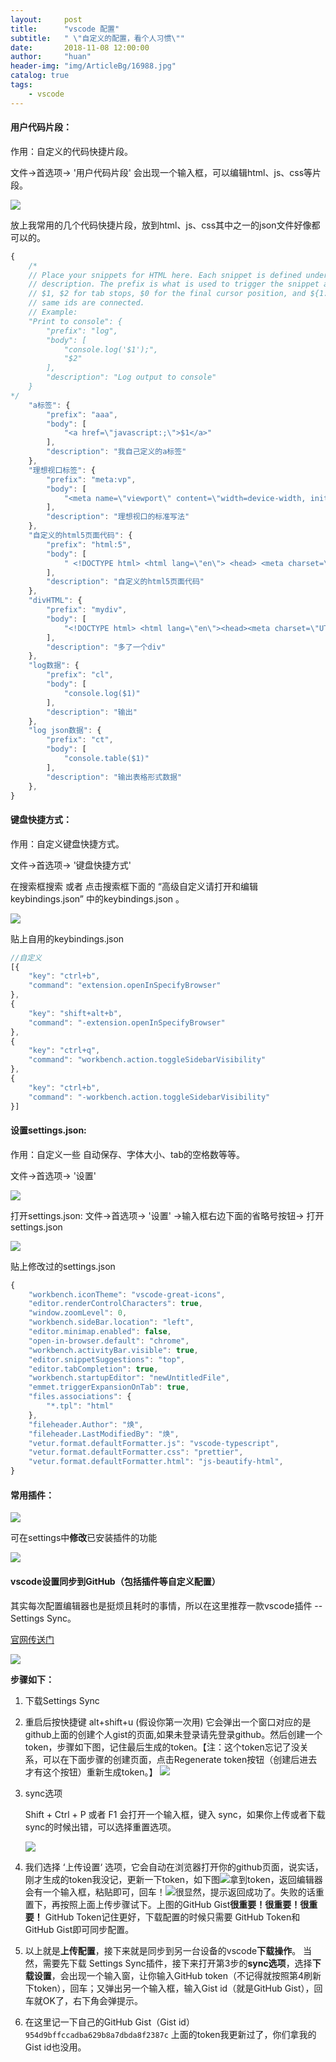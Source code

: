 ```yaml
---
layout:     post
title:      "vscode 配置"
subtitle:   " \"自定义的配置，看个人习惯\""
date:       2018-11-08 12:00:00
author:     "huan"
header-img: "img/ArticleBg/16988.jpg"
catalog: true
tags:
    - vscode
---
```


#### 用户代码片段：

作用：自定义的代码快捷片段。

文件->首选项-> '用户代码片段'    会出现一个输入框，可以编辑html、js、css等片段。

![](https://i.loli.net/2018/12/03/5c04a5623bfc8.gif)

放上我常用的几个代码快捷片段，放到html、js、css其中之一的json文件好像都可以的。

```javascript
{
    /*
	// Place your snippets for HTML here. Each snippet is defined under a snippet name and has a prefix, body and 
	// description. The prefix is what is used to trigger the snippet and the body will be expanded and inserted. Possible variables are:
	// $1, $2 for tab stops, $0 for the final cursor position, and ${1:label}, ${2:another} for placeholders. Placeholders with the 
	// same ids are connected.
	// Example:
	"Print to console": {
		"prefix": "log",
		"body": [
			"console.log('$1');",
			"$2"
		],
		"description": "Log output to console"
	}
*/
    "a标签": {
        "prefix": "aaa",
        "body": [
            "<a href=\"javascript:;\">$1</a>"
        ],
        "description": "我自己定义的a标签"
    },
    "理想视口标签": {
        "prefix": "meta:vp",
        "body": [
            "<meta name=\"viewport\" content=\"width=device-width, initial-scale=1.0,maximum-scale=1,minimum-scale=1,user-scalable=no\">"
        ],
        "description": "理想视口的标准写法"
    },
    "自定义的html5页面代码": {
        "prefix": "html:5",
        "body": [
            " <!DOCTYPE html> <html lang=\"en\"> <head> <meta charset=\"UTF-8\"> <meta name=\"viewport\" content=\"width=device-width, initial-scale=1.0,maximum-scale=1,minimum-scale=1,user-scalable=no\"> <title>$TM_FILENAME</title> $1 </head> <body> $2 </body> </html>"
        ],
        "description": "自定义的html5页面代码"
    },
    "divHTML": {
        "prefix": "mydiv",
        "body": [
            "<!DOCTYPE html> <html lang=\"en\"><head><meta charset=\"UTF-8\"><meta name=\"viewport\" content=\"width=device-width, initial-scale=1.0,maximum-scale=1,minimum-scale=1,user-scalable=no\"> <title>Document</title> <style> .mydiv { position:absolute; top:50%; left:50%; transform: translate(-50%, -50%);  width: 200px; height: 200px; background-color: skyblue; } </style> </head> <body> <div class='mydiv'></div> </body> </html>"
        ],
        "description": "多了一个div"
    },
    "log数据": {
        "prefix": "cl",
        "body": [
            "console.log($1)"
        ],
        "description": "输出"
    },
    "log json数据": {
        "prefix": "ct",
        "body": [
            "console.table($1)"
        ],
        "description": "输出表格形式数据"
    },
}
```



#### 键盘快捷方式：

作用：自定义键盘快捷方式。

文件->首选项->   '键盘快捷方式'    

在搜索框搜索  或者 点击搜索框下面的 “高级自定义请打开和编辑keybindings.json”  中的keybindings.json 。

![](https://i.loli.net/2018/12/03/5c04c406d57e2.png)

贴上自用的keybindings.json

```javascript
//自定义
[{
    "key": "ctrl+b",
    "command": "extension.openInSpecifyBrowser"
},
{
    "key": "shift+alt+b",
    "command": "-extension.openInSpecifyBrowser"
},
{
    "key": "ctrl+q",
    "command": "workbench.action.toggleSidebarVisibility"
},
{
    "key": "ctrl+b",
    "command": "-workbench.action.toggleSidebarVisibility"
}]
```



#### 设置settings.json:

作用：自定义一些 自动保存、字体大小、tab的空格数等等。

文件->首选项->  '设置'   

![](https://i.loli.net/2018/12/03/5c04a4593c06b.png)

打开settings.json:      文件->首选项->  '设置' ->输入框右边下面的省略号按钮-> 打开settings.json

![](https://i.loli.net/2018/12/03/5c04ca3362607.gif)

贴上修改过的settings.json

```javascript
{
    "workbench.iconTheme": "vscode-great-icons",
    "editor.renderControlCharacters": true,
    "window.zoomLevel": 0,
    "workbench.sideBar.location": "left",
    "editor.minimap.enabled": false,
    "open-in-browser.default": "chrome",
    "workbench.activityBar.visible": true,
    "editor.snippetSuggestions": "top",
    "editor.tabCompletion": true,
    "workbench.startupEditor": "newUntitledFile",
    "emmet.triggerExpansionOnTab": true,
    "files.associations": {
        "*.tpl": "html"
    },
    "fileheader.Author": "焕",
    "fileheader.LastModifiedBy": "焕",
    "vetur.format.defaultFormatter.js": "vscode-typescript",
    "vetur.format.defaultFormatter.css": "prettier",
    "vetur.format.defaultFormatter.html": "js-beautify-html",
}
```



#### 常用插件：

![](https://i.loli.net/2018/12/03/5c04c732416ae.png)

可在settings中**修改**已安装插件的功能

![](https://i.loli.net/2018/12/03/5c04cbdda2c34.png)



#### vscode设置同步到GitHub（包括插件等自定义配置）

其实每次配置编辑器也是挺烦且耗时的事情，所以在这里推荐一款vscode插件 -- Settings Sync。

[官网传送门](https://marketplace.visualstudio.com/items?itemName=Shan.code-settings-sync)

![](https://i.loli.net/2018/12/03/5c04ccc5d0e23.png)

**步骤如下：**

1. 下载Settings Sync	

2. 重启后按快捷键 alt+shift+u (假设你第一次用)
   它会弹出一个窗口对应的是github上面的创建个人gist的页面,如果未登录请先登录github。然后创建一个token，步骤如下图，记住最后生成的token。【注：这个token忘记了没关系，可以在下面步骤的创建页面，点击Regenerate token按钮（创建后进去才有这个按钮）重新生成token。】
   ![](https://i.loli.net/2018/12/03/5c04d24c5145a.gif)

3. sync选项

   Shift + Ctrl + P 或者 F1 会打开一个输入框，键入 sync，如果你上传或者下载sync的时候出错，可以选择重置选项。

   ![](https://i.loli.net/2018/12/03/5c04d5172191a.png)

4. 我们选择 ‘上传设置‘ 选项，它会自动在浏览器打开你的github页面，说实话，刚才生成的token我没记，更新一下token，如下图![](https://i.loli.net/2018/12/03/5c04d6977fc9a.gif)拿到token，返回编辑器会有一个输入框，粘贴即可，回车！![](https://i.loli.net/2018/12/03/5c04d7a8c8459.png)很显然，提示返回成功了。失败的话重置下，再按照上面上传步骤试下。上图的GitHub Gist**很重要！很重要！很重要！** GitHub Token记住更好，下载配置的时候只需要 GitHub Token和GitHub Gist即可同步配置。

5. 以上就是**上传配置**，接下来就是同步到另一台设备的vscode**下载操作**。
   当然，需要先下载 Settings Sync插件，接下来打开第3步的**sync选项**，选择**下载设置**，会出现一个输入窗，让你输入GitHub token（不记得就按照第4刷新下token），回车；又弹出另一个输入框，输入Gist id（就是GitHub Gist），回车就OK了，右下角会弹提示。

6. 在这里记一下自己的GitHub Gist（Gist id）   `954d9bffccadba629b8a7dbda8f2387c`  上面的token我更新过了，你们拿我的Gist id也没用。



